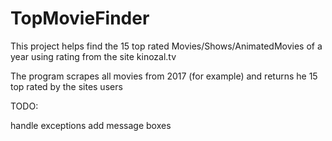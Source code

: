 # TopMovieFinder

This project helps find the 15 top rated Movies/Shows/AnimatedMovies of a year using rating from the site kinozal.tv

The program scrapes all movies from 2017 (for example) and returns he 15 top rated by the sites users

TODO:

  handle exceptions
  add message boxes
